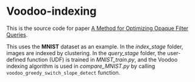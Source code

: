 # Voodoo-indexing
This is the source code for paper [A Method for Optimizing Opaque Filter Queries](https://dl.acm.org/doi/10.1145/3318464.3389766).

This uses the **MNIST** dataset as an example. In the *index_stage* folder, images are indexed by clustering. In the *query_stage* folder, the user-defined function (UDF) is trained in *MNIST_train.py*, and the Voodoo indexing algorithm is used in *compare_MNIST.py* by calling `voodoo_greedy_switch_slope_detect` function. 
